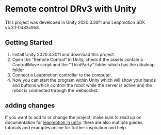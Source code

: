 # Remote control DRv3 with Unity

This project was developed in Unity 2020.3.30f1 and Leapmotion SDK v5.3.1-0d83c9b8.

## Getting Started

1. Install Unity 2020.3.30f1 and download this project.
2. Open the "Remote Control" in Unity, check if the assets contain a ControllMove script and the "ThirdParty" folder which has the ultraleap folder
3. Connect a Leapmotion controller to the computer.
4. Now you can start the program within Unity which will show your hands and buttons which controll the robot while the server is active and the robot is connected through the websocket.

## adding changes

If you want to add to or change the project, make sure to read up on documentation for [leapmotion in unity](https://docs.ultraleap.com/unity-api/unity-user-manual/index.html). there are also mutliple guides, tutorials and examples online for further inspiration and help.
